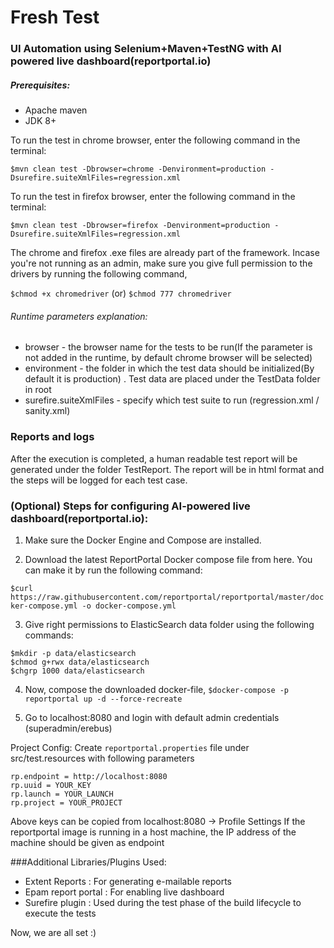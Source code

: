 # Fresh Test
### UI Automation using Selenium+Maven+TestNG with AI powered live dashboard(reportportal.io)

##### Prerequisites:
- Apache maven
- JDK 8+

To run the test in chrome browser, enter the following command in the terminal:

`$mvn clean test -Dbrowser=chrome -Denvironment=production -Dsurefire.suiteXmlFiles=regression.xml`

To run the test in firefox browser, enter the following command in the terminal:

`$mvn clean test -Dbrowser=firefox -Denvironment=production -Dsurefire.suiteXmlFiles=regression.xml`

The chrome and firefox .exe files are already part of the framework. Incase you're not running as an admin, make sure you give full permission to the drivers by running the following command,

`$chmod +x chromedriver`
(or) 
`$chmod 777 chromedriver`

###### Runtime parameters explanation:

- browser - the browser name for the tests to be run(If the parameter is not added in the runtime, by default chrome browser will be selected)
- environment - the folder in which the test data should be initialized(By default it is production) . Test data are placed under the TestData folder in root
- surefire.suiteXmlFiles - specify which test suite to run (regression.xml / sanity.xml)

### Reports and logs
After the execution is completed, a human readable test report will be generated under the folder TestReport. The report will be in html format and the steps will be logged for each test case.


### (Optional) Steps for configuring AI-powered live dashboard(reportportal.io):
1) Make sure the Docker Engine and Compose are installed.

2) Download the latest ReportPortal Docker compose file from here. You can make it by run the following command:

`$curl https://raw.githubusercontent.com/reportportal/reportportal/master/docker-compose.yml -o docker-compose.yml`

3) Give right permissions to ElasticSearch data folder using the following commands:

```shell
$mkdir -p data/elasticsearch
$chmod g+rwx data/elasticsearch
$chgrp 1000 data/elasticsearch
```

4) Now, compose the downloaded docker-file,
`$docker-compose -p reportportal up -d --force-recreate `

5) Go to localhost:8080 and login with default admin credentials (superadmin/erebus)

Project Config:
Create `reportportal.properties` file under src/test.resources with following parameters

```
rp.endpoint = http://localhost:8080
rp.uuid = YOUR_KEY
rp.launch = YOUR_LAUNCH
rp.project = YOUR_PROJECT
```

Above keys can be copied from  localhost:8080 -> Profile Settings
If the reportportal image is running in a host machine, the IP address of the machine should be given as endpoint

###Additional Libraries/Plugins Used:
- Extent Reports : For generating e-mailable reports
- Epam report portal : For enabling live dashboard
- Surefire plugin :  Used during the test phase of the build lifecycle to execute the tests


Now, we are all set :)
